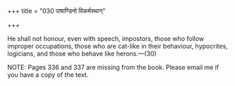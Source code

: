 +++
title = "030 पाषाण्डिनो विकर्मस्थान्"

+++

He shall not honour, even with speech, impostors, those who follow improper occupations, those who are cat-like in their behaviour, hypocrites, logicians, and those who behave like herons.—(30)


NOTE: Pages 336 and 337 are missing from the book. Please email me if you have a copy of the text.